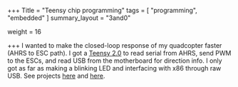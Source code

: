 +++
Title = "Teensy chip programming"
tags = [ "programming", "embedded" ]
summary_layout = "3and0"

weight = 16


+++
I wanted to make the closed-loop response of my quadcopter faster (AHRS to ESC path). I got a <a href="http://www.pjrc.com/teensy/">Teensy 2.0</a> to read serial from AHRS, send PWM to the ESCs, and read USB from the motherboard for direction info.
I only got as far as making a blinking LED and interfacing with x86 through raw USB. See projects <a href="https://bitbucket.org/vkvitnev/teensy_vs2010">here</a> and <a href="https://bitbucket.org/vkvitnev/teensy_vs2010_2">here</a>.
<!--more-->
